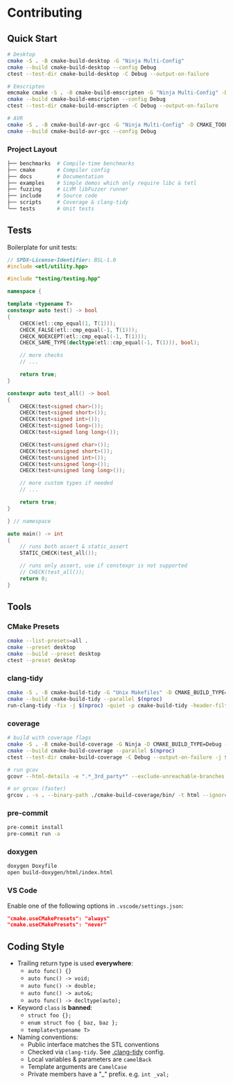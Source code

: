 # Contributing

## Quick Start

```sh
# Desktop
cmake -S . -B cmake-build-desktop -G "Ninja Multi-Config"
cmake --build cmake-build-desktop --config Debug
ctest --test-dir cmake-build-desktop -C Debug --output-on-failure
```

```sh
# Emscripten
emcmake cmake -S . -B cmake-build-emscripten -G "Ninja Multi-Config" -D CMAKE_CXX_FLAGS="-fno-exceptions"
cmake --build cmake-build-emscripten --config Debug
ctest --test-dir cmake-build-emscripten -C Debug --output-on-failure
```

```sh
# AVR
cmake -S . -B cmake-build-avr-gcc -G "Ninja Multi-Config" -D CMAKE_TOOLCHAIN_FILE="cmake/toolchain/atmega2560.cmake"
cmake --build cmake-build-avr-gcc --config Debug
```

### Project Layout

```sh
├── benchmarks  # Compile-time benchmarks
├── cmake       # Compiler config
├── docs        # Documentation
├── examples    # Simple demos which only require libc & tetl
├── fuzzing     # LLVM libFuzzer runner
├── include     # Source code
├── scripts     # Coverage & clang-tidy
└── tests       # Unit tests
```

## Tests

Boilerplate for unit tests:

```cpp
// SPDX-License-Identifier: BSL-1.0
#include <etl/utility.hpp>

#include "testing/testing.hpp"

namespace {

template <typename T>
constexpr auto test() -> bool
{
    CHECK(etl::cmp_equal(1, T(1)));
    CHECK_FALSE(etl::cmp_equal(-1, T(1)));
    CHECK_NOEXCEPT(etl::cmp_equal(-1, T(1)));
    CHECK_SAME_TYPE(decltype(etl::cmp_equal(-1, T(1))), bool);

    // more checks
    // ...

    return true;
}

constexpr auto test_all() -> bool
{
    CHECK(test<signed char>());
    CHECK(test<signed short>());
    CHECK(test<signed int>());
    CHECK(test<signed long>());
    CHECK(test<signed long long>());

    CHECK(test<unsigned char>());
    CHECK(test<unsigned short>());
    CHECK(test<unsigned int>());
    CHECK(test<unsigned long>());
    CHECK(test<unsigned long long>());

    // more custom types if needed
    // ...

    return true;
}

} // namespace

auto main() -> int
{
    // runs both assert & static_assert
    STATIC_CHECK(test_all());

    // runs only assert, use if constexpr is not supported
    // CHECK(test_all());
    return 0;
}
```

## Tools

### CMake Presets

```sh
cmake --list-presets=all .
cmake --preset desktop
cmake --build --preset desktop
ctest --preset desktop
```

### clang-tidy

```sh
cmake -S . -B cmake-build-tidy -G "Unix Makefiles" -D CMAKE_BUILD_TYPE=Debug
cmake --build cmake-build-tidy --parallel $(nproc)
run-clang-tidy -fix -j $(nproc) -quiet -p cmake-build-tidy -header-filter $(realpath .) $(realpath .)
```

### coverage

```sh
# build with coverage flags
cmake -S . -B cmake-build-coverage -G Ninja -D CMAKE_BUILD_TYPE=Debug -D CMAKE_CXX_STANDARD=23 -D CMAKE_CXX_FLAGS="--coverage" -D CMAKE_EXE_LINKER_FLAGS="--coverage"
cmake --build cmake-build-coverage --parallel $(nproc)
ctest --test-dir cmake-build-coverage -C Debug --output-on-failure -j $(nproc)

# run gcov
gcovr --html-details -e ".*_3rd_party*" --exclude-unreachable-branches -r . -s cmake-build-coverage -o cmake-build-coverage/coverage.html -j $(nproc)

# or grcov (faster)
grcov . -s . --binary-path ./cmake-build-coverage/bin/ -t html --ignore-not-existing -o ./cmake-build-coverage/html/ --ignore '*_3rd_party/*' --threads $(nproc)
```

### pre-commit

```sh
pre-commit install
pre-commit run -a
```

### doxygen

```sh
doxygen Doxyfile
open build-doxygen/html/index.html
```

### VS Code

Enable one of the following options in `.vscode/settings.json`:

```json
"cmake.useCMakePresets": "always"
"cmake.useCMakePresets": "never"
```

## Coding Style

- Trailing return type is used **everywhere**:
  - `auto func() {}`
  - `auto func() -> void;`
  - `auto func() -> double;`
  - `auto func() -> auto&;`
  - `auto func() -> decltype(auto);`
- Keyword `class` is **banned**:
  - `struct foo {};`
  - `enum struct foo { baz, baz };`
  - `template<typename T>`
- Naming conventions:
  - Public interface matches the STL conventions
  - Checked via `clang-tidy`. See [.clang-tidy](./.clang-tidy) config.
  - Local variables & parameters are `camelBack`
  - Template arguments are `CamelCase`
  - Private members have a "\_" prefix. e.g. `int _val;`
